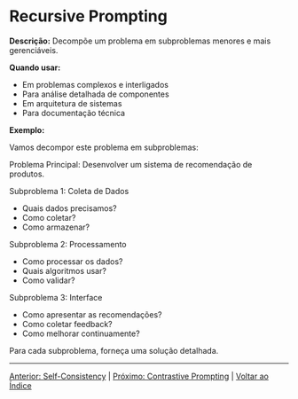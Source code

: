 # Recursive Prompting

**Descrição:** Decompõe um problema em subproblemas menores e mais gerenciáveis.

**Quando usar:**
- Em problemas complexos e interligados
- Para análise detalhada de componentes
- Em arquitetura de sistemas
- Para documentação técnica

**Exemplo:**

Vamos decompor este problema em subproblemas:

Problema Principal: Desenvolver um sistema de recomendação de produtos.

Subproblema 1: Coleta de Dados
- Quais dados precisamos?
- Como coletar?
- Como armazenar?

Subproblema 2: Processamento
- Como processar os dados?
- Quais algoritmos usar?
- Como validar?

Subproblema 3: Interface
- Como apresentar as recomendações?
- Como coletar feedback?
- Como melhorar continuamente?

Para cada subproblema, forneça uma solução detalhada.

---

[Anterior: Self-Consistency](07_self_consistency.md) | [Próximo: Contrastive Prompting](09_contrastive.md) | [Voltar ao Índice](../README.md) 